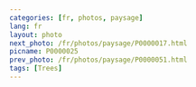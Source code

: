 ```yaml
---
categories: [fr, photos, paysage]
lang: fr
layout: photo
next_photo: /fr/photos/paysage/P0000017.html
picname: P0000025
prev_photo: /fr/photos/paysage/P0000051.html
tags: [Trees]
---
```

